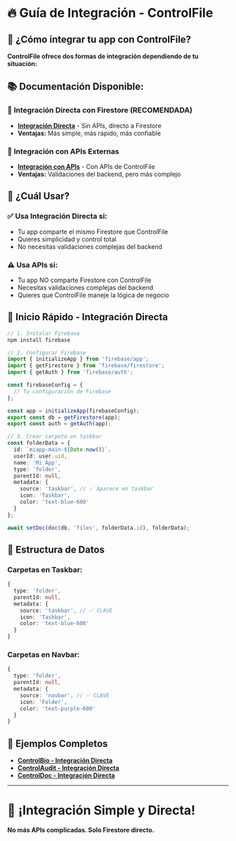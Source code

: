 # 🔥 **Guía de Integración - ControlFile**

## 🎯 **¿Cómo integrar tu app con ControlFile?**

**ControlFile ofrece dos formas de integración dependiendo de tu situación:**

## 📚 **Documentación Disponible:**

### 🚀 **Integración Directa con Firestore (RECOMENDADA)**
- **[Integración Directa](./firestore-directo/)** - Sin APIs, directo a Firestore
- **Ventajas:** Más simple, más rápido, más confiable

### 🔌 **Integración con APIs Externas**
- **[Integración con APIs](./api-externa/)** - Con APIs de ControlFile
- **Ventajas:** Validaciones del backend, pero más complejo

## 🎯 **¿Cuál Usar?**

### ✅ **Usa Integración Directa si:**
- Tu app comparte el mismo Firestore que ControlFile
- Quieres simplicidad y control total
- No necesitas validaciones complejas del backend

### ⚠️ **Usa APIs si:**
- Tu app NO comparte Firestore con ControlFile
- Necesitas validaciones complejas del backend
- Quieres que ControlFile maneje la lógica de negocio

## 🚀 **Inicio Rápido - Integración Directa**

```typescript
// 1. Instalar Firebase
npm install firebase

// 2. Configurar Firebase
import { initializeApp } from 'firebase/app';
import { getFirestore } from 'firebase/firestore';
import { getAuth } from 'firebase/auth';

const firebaseConfig = {
  // Tu configuración de Firebase
};

const app = initializeApp(firebaseConfig);
export const db = getFirestore(app);
export const auth = getAuth(app);

// 3. Crear carpeta en taskbar
const folderData = {
  id: `miapp-main-${Date.now()}`,
  userId: user.uid,
  name: 'Mi App',
  type: 'folder',
  parentId: null,
  metadata: {
    source: 'taskbar', // ✅ Aparece en taskbar
    icon: 'Taskbar',
    color: 'text-blue-600'
  }
};

await setDoc(doc(db, 'files', folderData.id), folderData);
```

## 🎯 **Estructura de Datos**

### **Carpetas en Taskbar:**
```typescript
{
  type: 'folder',
  parentId: null,
  metadata: {
    source: 'taskbar', // ✅ CLAVE
    icon: 'Taskbar',
    color: 'text-blue-600'
  }
}
```

### **Carpetas en Navbar:**
```typescript
{
  type: 'folder',
  parentId: null,
  metadata: {
    source: 'navbar', // ✅ CLAVE
    icon: 'Folder',
    color: 'text-purple-600'
  }
}
```

## 🚀 **Ejemplos Completos**

- **[ControlBio - Integración Directa](./GUIA_FIRESTORE_DIRECTO.md#controlbio)**
- **[ControlAudit - Integración Directa](./GUIA_FIRESTORE_DIRECTO.md#controlaudit)**
- **[ControlDoc - Integración Directa](./GUIA_FIRESTORE_DIRECTO.md#controldoc)**

---

# 🎉 **¡Integración Simple y Directa!**

**No más APIs complicadas. Solo Firestore directo.**
